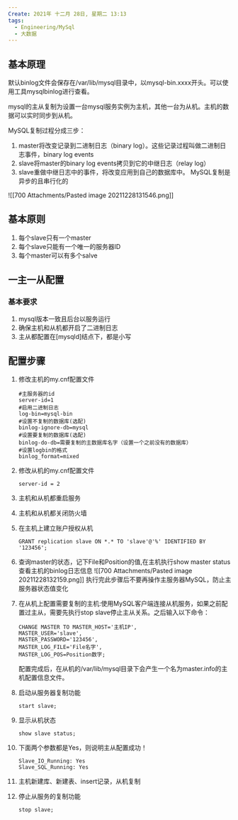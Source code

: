 ```yaml
---
Create: 2021年 十二月 28日, 星期二 13:13
tags: 
  - Engineering/MySql
  - 大数据
---
```


## 基本原理
默认binlog文件会保存在/var/lib/mysql目录中，以mysql-bin.xxxx开头。可以使用工具mysqlbinlog进行查看。

mysql的主从复制为设置一台mysql服务实例为主机，其他一台为从机。主机的数据可以实时同步到从机。

MySQL复制过程分成三步：
1. master将改变记录到二进制日志（binary log）。这些记录过程叫做二进制日志事件，binary log events
2. slave将master的binary log events拷贝到它的中继日志（relay log）
3. slave重做中继日志中的事件，将改变应用到自己的数据库中。 MySQL复制是异步的且串行化的

![[700 Attachments/Pasted image 20211228131546.png]]

## 基本原则
1. 每个slave只有一个master
2. 每个slave只能有一个唯一的服务器ID
3. 每个master可以有多个salve



## 一主一从配置
### 基本要求
1.	mysql版本一致且后台以服务运行
2.	确保主机和从机都开启了二进制日志
3.	主从都配置在[mysqld]结点下，都是小写


## 配置步骤
1. 修改主机的my.cnf配置文件
	```
	#主服务器的id
	server-id=1
	#启用二进制日志
	log-bin=mysql-bin
	#设置不复制的数据库(选配)
	binlog-ignore-db=mysql
	#设置要复制的数据库(选配)
	binlog-do-db=需要复制的主数据库名字（设置一个之前没有的数据库）
	#设置logbin的格式
	binlog_format=mixed
	```
2. 修改从机的my.cnf配置文件
	```
	server-id = 2
	```
	
3. 主机和从机都重启服务
4. 主机和从机都关闭防火墙
5. 在主机上建立账户授权从机
	```
	GRANT replication slave ON *.* TO 'slave'@'%' IDENTIFIED BY '123456';
	```
6. 查询master的状态，记下File和Position的值,在主机执行show master status查看主机的binlog日志信息
	![[700 Attachments/Pasted image 20211228132159.png]]
	执行完此步骤后不要再操作主服务器MySQL，防止主服务器状态值变化
7. 在从机上配置需要复制的主机:使用MySQL客户端连接从机服务，如果之前配置过主从，需要先执行stop slave停止主从关系。之后输入以下命令：
	```
	CHANGE MASTER TO MASTER_HOST='主机IP',
	MASTER_USER='slave',
	MASTER_PASSWORD='123456',
	MASTER_LOG_FILE='File名字',
	MASTER_LOG_POS=Position数字;
	```
	配置完成后，在从机的/var/lib/mysql目录下会产生一个名为master.info的主机配置信息文件。
8. 启动从服务器复制功能
	```
	start slave;
	```
9. 显示从机状态
	```
	show slave status;
	```

10. 下面两个参数都是Yes，则说明主从配置成功！
	```
	Slave_IO_Running: Yes
	Slave_SQL_Running: Yes
	```
	
11. 主机新建库、新建表、insert记录，从机复制
12. 停止从服务的复制功能
	```
	stop slave;
	```
